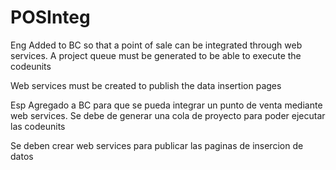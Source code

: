 # POSInteg

Eng
Added to BC so that a point of sale can be integrated through web services.
A project queue must be generated to be able to execute the codeunits

Web services must be created to publish the data insertion pages

Esp
Agregado a BC para que se pueda integrar un punto de venta mediante web services.
Se debe de generar una cola de proyecto para poder ejecutar las codeunits

Se deben crear web services para publicar las paginas de insercion de datos
